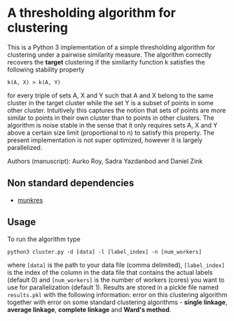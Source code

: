 # A thresholding algorithm for clustering

This is a Python 3 implementation of a simple thresholding algorithm for clustering under a pairwise
 similarity measure. The algorithm correctly recovers the **target** clustering if the similarity
 function k satisfies the following stability property

```
k(A, X) > k(A, Y) 
```

for every triple of sets A, X and Y such that A and X belong to the same cluster in the target cluster
while the set Y is a subset of points in some other cluster. Intuitively this captures the notion that sets of points
are more similar to points in their own cluster than to points in other clusters. The algorithm is noise 
stable in the sense that it only requires sets A, X and Y above a certain size limit (proportional to n) to
satisfy this property. The present implementation is not super optimized, however it is largely parallelized.


Authors (manuscript): Aurko Roy, Sadra Yazdanbod and Daniel Zink

## Non standard dependencies
 - [munkres](https://pypi.python.org/pypi/munkres/)
 

## Usage
To run the algorithm type

```shell
python3 cluster.py -d [data] -l [label_index] -n [num_workers]
```

where `[data]` is the path to your data file (comma delimited), `[label_index]` is the index of the column
in the data file that contains the actual labels (default 0) and `[num_workers]` is the number of workers (cores)
you want to use for parallelization (default 1). Results are stored in a 
pickle file named `results.pkl` with the following information:
 error on this clustering algorithm together with error on some standard clustering algorithms -
**single linkage**, **average linkage**, **complete linkage** and **Ward's method**.
